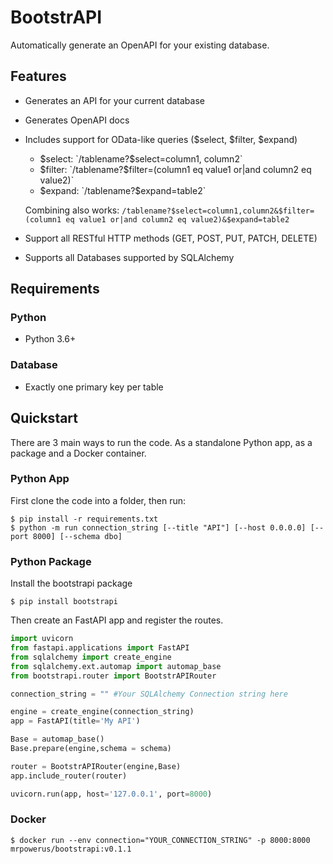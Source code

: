 BootstrAPI
==========

Automatically generate an OpenAPI for your existing database.

Features
--------
- Generates an API for your current database
- Generates OpenAPI docs 
- Includes support for OData-like queries ($select, $filter, $expand)
    - $select: `/tablename?$select=column1, column2`
    - $filter: `/tablename?$filter=(column1 eq value1 or|and column2 eq value2)`
    - $expand: `/tablename?$expand=table2`

    Combining also works: `/tablename?$select=column1,column2&$filter=(column1 eq value1 or|and column2 eq value2)&$expand=table2`
- Support all RESTful HTTP methods (GET, POST, PUT, PATCH, DELETE)
- Supports all Databases supported by SQLAlchemy

Requirements
------------
### Python
- Python 3.6+

### Database
- Exactly one primary key per table


Quickstart
----------

There are 3 main ways to run the code. As a standalone Python app, as a package and a Docker container.

### Python App

First clone the code into a folder, then run:

```console
$ pip install -r requirements.txt
$ python -m run connection_string [--title "API"] [--host 0.0.0.0] [--port 8000] [--schema dbo]
```

### Python Package

Install the bootstrapi package

```console
$ pip install bootstrapi
```

Then create an FastAPI app and register the routes.

```python
import uvicorn
from fastapi.applications import FastAPI
from sqlalchemy import create_engine
from sqlalchemy.ext.automap import automap_base
from bootstrapi.router import BootstrAPIRouter

connection_string = "" #Your SQLAlchemy Connection string here

engine = create_engine(connection_string)
app = FastAPI(title='My API')

Base = automap_base()
Base.prepare(engine,schema = schema)

router = BootstrAPIRouter(engine,Base)
app.include_router(router)

uvicorn.run(app, host='127.0.0.1', port=8000)
```

### Docker

```console
$ docker run --env connection="YOUR_CONNECTION_STRING" -p 8000:8000 mrpowerus/bootstrapi:v0.1.1
```





